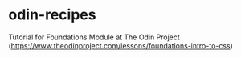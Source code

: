 # odin-recipes
Tutorial for Foundations Module at The Odin Project (https://www.theodinproject.com/lessons/foundations-intro-to-css)
